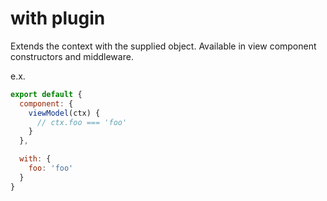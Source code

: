 # with plugin

Extends the context with the supplied object. Available in view component
constructors and middleware.

e.x.
```javascript
export default {
  component: {
    viewModel(ctx) {
      // ctx.foo === 'foo'
    }
  },

  with: {
    foo: 'foo'
  }
}
```
